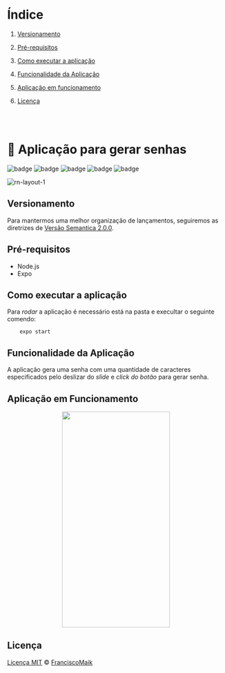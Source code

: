 # Índice
 1. [Versionamento](#versionamento)

 2. [Pré-requisitos](#pré-requisitos)
 
 3. [Como executar a aplicação](#como-executar-a-aplicação)

 4. [Funcionalidade da Aplicação](#funcionalidade-da-aplicação)

 5. [Aplicação em funcionamento](#aplicação-em-funcionamento)

 6. [Licença](#licença)

<br><br>

# 🔐 Aplicação para gerar senhas
![badge](https://img.shields.io/badge/Projeto-Gerador%20de%20Senhas-%23ffa200)
![badge](https://img.shields.io/badge/Node-v14.15.1-green)
![badge](https://img.shields.io/badge/Expo-v4.3.0-green)
![badge](https://img.shields.io/badge/Plataforma-Ios-blue)
![badge](https://img.shields.io/badge/Plataforma-Android-blue)

![rn-layout-1](https://user-images.githubusercontent.com/20601076/110715062-6fa8b080-81fc-11eb-92ca-ce87c6048d9a.png)


## Versionamento
Para mantermos uma melhor organização de lançamentos, seguiremos as diretrizes de [Versão Semantica 2.0.0](https://semver.org/).

## Pré-requisitos
- Node.js
- Expo

## Como executar a aplicação
Para _rodar_ a aplicação é necessário está na pasta e execultar o seguinte comendo:

```shell
    expo start
```

## Funcionalidade da Aplicação
A aplicação gera uma senha com uma quantidade de caracteres especificados pelo deslizar do *slide* e *click do botão* para gerar senha.

## Aplicação em Funcionamento
<p align="center">
    <img src = "https://user-images.githubusercontent.com/20601076/112045053-511eaf80-8b42-11eb-979c-ecc80d7dea21.gif" width = "250" height = "500">
</p>

## Licença
[Licença MIT](https://github.com/FranciscoMaik/AppGeneratePassword/blob/main/LICENSE)  © [FranciscoMaik](https://www.linkedin.com/in/francisco-maik-fonseca-nunes-468511184/)


